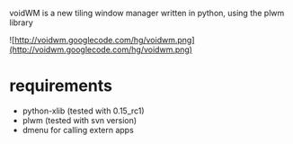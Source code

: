 voidWM is a new tiling window manager written in python, using the plwm library

![http://voidwm.googlecode.com/hg/voidwm.png](http://voidwm.googlecode.com/hg/voidwm.png)

# requirements #

  * python-xlib (tested with 0.15\_rc1)
  * plwm (tested with svn version)
  * dmenu for calling extern apps
